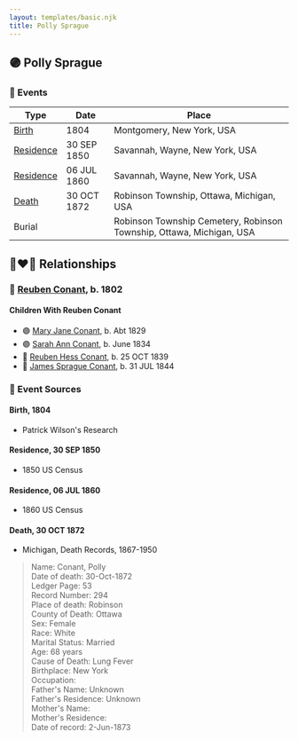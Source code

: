 ```yaml
---
layout: templates/basic.njk
title: Polly Sprague
---
```

## 🟣 Polly Sprague

### 📆 Events

Type | Date | Place
------ | ------ | ------
[Birth](#event-a5a293c0-f867-42f2-80de-d82cc81447b9) | 1804 | Montgomery, New York, USA
[Residence](#event-909ec6f5-e6a6-4ce4-92fe-3b0db4a2f4d9) | 30 SEP 1850 | Savannah, Wayne, New York, USA
[Residence](#event-04cd45cc-52ff-4118-a14c-1685474ed7c2) | 06 JUL 1860 | Savannah, Wayne, New York, USA
[Death](#event-f5f7cc1c-eb84-400c-8b6d-5f9f1d5313fc) | 30 OCT 1872 | Robinson Township, Ottawa, Michigan, USA
Burial |  | Robinson Township Cemetery, Robinson Township, Ottawa, Michigan, USA

## 👩‍❤️‍👨 Relationships

### 🔵 [Reuben Conant](/people/7/72221832), b. 1802

#### Children With Reuben Conant
* 🟣 [Mary Jane Conant](/people/2/27722232), b. Abt 1829
* 🟣 [Sarah Ann Conant](/people/3/3929404), b. June 1834
* 🔵 [Reuben Hess Conant](/people/3/37326838), b. 25 OCT 1839
* 🔵 [James Sprague Conant](/people/6/62404416), b. 31 JUL 1844
### 📰 Event Sources

#### <a id="event-a5a293c0-f867-42f2-80de-d82cc81447b9"></a> Birth, 1804
* Patrick Wilson's Research

#### <a id="event-909ec6f5-e6a6-4ce4-92fe-3b0db4a2f4d9"></a> Residence, 30 SEP 1850
* 1850 US Census

#### <a id="event-04cd45cc-52ff-4118-a14c-1685474ed7c2"></a> Residence, 06 JUL 1860
* 1860 US Census

#### <a id="event-f5f7cc1c-eb84-400c-8b6d-5f9f1d5313fc"></a> Death, 30 OCT 1872
* Michigan, Death Records, 1867-1950
>   
  > Name: Conant, Polly  
  > Date of death:  30-Oct-1872  
  > Ledger Page: 53  
  > Record Number: 294  
  > Place of death: Robinson  
  > County of Death: Ottawa  
  > Sex: Female  
  > Race: White  
  > Marital Status: Married  
  > Age: 68 years  
  > Cause of Death: Lung Fever  
  > Birthplace: New York  
  > Occupation:  
  > Father's Name: Unknown  
  > Father's Residence: Unknown  
  > Mother's Name:  
  > Mother's Residence:  
  > Date of record:  2-Jun-1873
